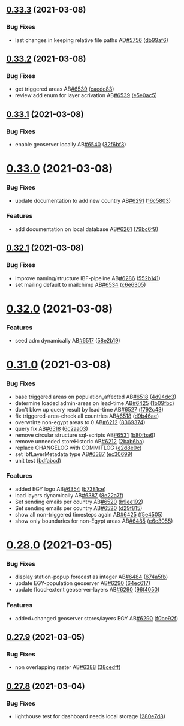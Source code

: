 ## [0.33.3](https://github.com/rodekruis/IBF-system/compare/v0.33.2...v0.33.3) (2021-03-08)


### Bug Fixes

* last changes in keeping relative file paths AD[#5756](https://github.com/rodekruis/IBF-system/issues/5756) ([db99af6](https://github.com/rodekruis/IBF-system/commit/db99af6e1e8475ff52ac3544f7befbd805b72f80))



## [0.33.2](https://github.com/rodekruis/IBF-system/compare/v0.33.1...v0.33.2) (2021-03-08)


### Bug Fixes

* get triggered areas  AB[#6539](https://github.com/rodekruis/IBF-system/issues/6539) ([caedc83](https://github.com/rodekruis/IBF-system/commit/caedc8327ce5c5b156cb8b3ed2d5705d876c7b96))
* review add enum for layer acrivation AB[#6539](https://github.com/rodekruis/IBF-system/issues/6539) ([e5e0ac5](https://github.com/rodekruis/IBF-system/commit/e5e0ac54310108458a2265d783c7f2ecbdf0bf52))



## [0.33.1](https://github.com/rodekruis/IBF-system/compare/v0.33.0...v0.33.1) (2021-03-08)


### Bug Fixes

* enable geoserver locally AB[#6540](https://github.com/rodekruis/IBF-system/issues/6540) ([32f6bf3](https://github.com/rodekruis/IBF-system/commit/32f6bf3bed37923b71ce1cc1e76db091f60070e2))



# [0.33.0](https://github.com/rodekruis/IBF-system/compare/v0.32.1...v0.33.0) (2021-03-08)


### Bug Fixes

* update documentation to add new country AB[#6291](https://github.com/rodekruis/IBF-system/issues/6291) ([16c5803](https://github.com/rodekruis/IBF-system/commit/16c5803a58a9cd78ecea2d90da0a6b461ecee82e))


### Features

* add documentation on local database AB[#6261](https://github.com/rodekruis/IBF-system/issues/6261) ([79bc6f9](https://github.com/rodekruis/IBF-system/commit/79bc6f98d6ab17c48e17d3f41ae8147280e471a3))



## [0.32.1](https://github.com/rodekruis/IBF-system/compare/v0.32.0...v0.32.1) (2021-03-08)


### Bug Fixes

* improve naming/structure IBF-pipeline AB[#6286](https://github.com/rodekruis/IBF-system/issues/6286) ([552b141](https://github.com/rodekruis/IBF-system/commit/552b1419a6caa2d7755902c2d7e7f53bd656ef2d))
* set mailing default to mailchimp AB[#6534](https://github.com/rodekruis/IBF-system/issues/6534) ([c6e6305](https://github.com/rodekruis/IBF-system/commit/c6e63059f466330b0b580838a5ae45109ced2ced))



# [0.32.0](https://github.com/rodekruis/IBF-system/compare/v0.31.0...v0.32.0) (2021-03-08)


### Features

* seed adm dynamically AB[#6517](https://github.com/rodekruis/IBF-system/issues/6517) ([58e2b19](https://github.com/rodekruis/IBF-system/commit/58e2b19fc09819e80fe287d2f0b95143695ff865))



# [0.31.0](https://github.com/rodekruis/IBF-system/compare/v0.28.0...v0.31.0) (2021-03-08)


### Bug Fixes

* base triggered areas on population_affected AB[#6518](https://github.com/rodekruis/IBF-system/issues/6518) ([4d94dc3](https://github.com/rodekruis/IBF-system/commit/4d94dc3cff12ef188a25ef61fb36682b0c8efad9))
* determine loaded admin-areas on lead-time AB[#6425](https://github.com/rodekruis/IBF-system/issues/6425) ([1b09fbc](https://github.com/rodekruis/IBF-system/commit/1b09fbcfdb0b3a67beca93597a163c8e5c46c6f0))
* don't blow up query result by lead-time AB[#6527](https://github.com/rodekruis/IBF-system/issues/6527) ([f792c43](https://github.com/rodekruis/IBF-system/commit/f792c43b670d6aef45b5f0977479f9639c026d9a))
* fix triggered-area-check all countries AB[#6518](https://github.com/rodekruis/IBF-system/issues/6518) ([d9b46ae](https://github.com/rodekruis/IBF-system/commit/d9b46aef238346b2fc421941d4a075dfe0aaa8e0))
* overwrirte non-egypt areas to 0 AB[#6212](https://github.com/rodekruis/IBF-system/issues/6212) ([8369374](https://github.com/rodekruis/IBF-system/commit/83693744f7eec9647a4bd7e8ab355c550b728916))
* query fix AB[#6518](https://github.com/rodekruis/IBF-system/issues/6518) ([6c2aa03](https://github.com/rodekruis/IBF-system/commit/6c2aa03eeb1ae1404c589d60d8fce098b4c70e2d))
* remove circular structure sql-scripts AB[#6531](https://github.com/rodekruis/IBF-system/issues/6531) ([b80fba6](https://github.com/rodekruis/IBF-system/commit/b80fba6e92e52f52d0e4ac00bb7421b5332fbd3e))
* remove unneeded storeHistoric AB[#6212](https://github.com/rodekruis/IBF-system/issues/6212) ([2bab6ba](https://github.com/rodekruis/IBF-system/commit/2bab6baf37991302244fcdf6b54ff0ecc65eb561))
* replace CHANGELOG with COMMITLOG ([e2d8e0c](https://github.com/rodekruis/IBF-system/commit/e2d8e0ca79c37c36de93084c8011450f70935f19))
* set IbfLayerMetadata type AB[#6387](https://github.com/rodekruis/IBF-system/issues/6387) ([ec30699](https://github.com/rodekruis/IBF-system/commit/ec306990cc7f2488971159d6d777349df7aea93b))
* unit test ([bdfabcd](https://github.com/rodekruis/IBF-system/commit/bdfabcd17ea8e1188de1bc4a7c8150312033f669))


### Features

* added EGY logo AB[#6354](https://github.com/rodekruis/IBF-system/issues/6354) ([b7381ce](https://github.com/rodekruis/IBF-system/commit/b7381cee7be40fd9abe125baaf9d239c807f45b3))
* load layers dynamically AB[#6387](https://github.com/rodekruis/IBF-system/issues/6387) ([8e22a7f](https://github.com/rodekruis/IBF-system/commit/8e22a7fb983c2e009a78edacffa6ae9cdd206fb7))
* Set sending emails per country AB[#6520](https://github.com/rodekruis/IBF-system/issues/6520) ([b9ee192](https://github.com/rodekruis/IBF-system/commit/b9ee19214e02871581b794a7f4a329e571893f41))
* Set sending emails per country AB[#6520](https://github.com/rodekruis/IBF-system/issues/6520) ([d29f815](https://github.com/rodekruis/IBF-system/commit/d29f815da1e82d24f60580b1955a65eba74d9cef))
* show all non-triggered timesteps again AB[#6425](https://github.com/rodekruis/IBF-system/issues/6425) ([f5e4505](https://github.com/rodekruis/IBF-system/commit/f5e4505e750a006c91ac7754aa9c76b27e014c56))
* show only boundaries for non-Egypt areas AB[#6485](https://github.com/rodekruis/IBF-system/issues/6485) ([e6c3055](https://github.com/rodekruis/IBF-system/commit/e6c3055091dd9c403a2a0ff813ecd1bc824fbb4d))



# [0.28.0](https://github.com/rodekruis/IBF-system/compare/v0.27.9...v0.28.0) (2021-03-05)


### Bug Fixes

* display station-popup forecast as integer AB[#6484](https://github.com/rodekruis/IBF-system/issues/6484) ([674a5fb](https://github.com/rodekruis/IBF-system/commit/674a5fbd45db067a42712747157651573a95733c))
* update EGY-population geoserver AB[#6290](https://github.com/rodekruis/IBF-system/issues/6290) ([64ec617](https://github.com/rodekruis/IBF-system/commit/64ec61781c29987cd01ece4cb282160726733c28))
* update flood-extent geoserver-layers AB[#6290](https://github.com/rodekruis/IBF-system/issues/6290) ([96f4050](https://github.com/rodekruis/IBF-system/commit/96f4050868193cd6596c13b18c2639639af153b5))


### Features

* added+changed geoserver stores/layers EGY AB[#6290](https://github.com/rodekruis/IBF-system/issues/6290) ([f0be92f](https://github.com/rodekruis/IBF-system/commit/f0be92f349770d60411e8872b7b0b35b9f863201))



## [0.27.9](https://github.com/rodekruis/IBF-system/compare/v0.27.8...v0.27.9) (2021-03-05)


### Bug Fixes

* non overlapping raster AB[#6388](https://github.com/rodekruis/IBF-system/issues/6388) ([38cedff](https://github.com/rodekruis/IBF-system/commit/38cedff69205ed976c5deb4ee8be3e7f0e4f7f01))



## [0.27.8](https://github.com/rodekruis/IBF-system/compare/v0.27.7...v0.27.8) (2021-03-04)


### Bug Fixes

* lighthouse test for dashboard needs local storage ([280e7d8](https://github.com/rodekruis/IBF-system/commit/280e7d829775024a5b010907b5698e061f9c443f))



